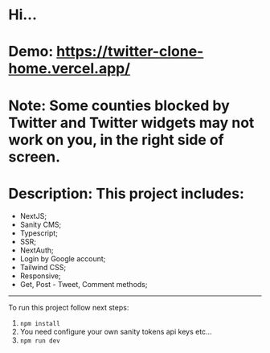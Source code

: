 # Hi...

# Demo: https://twitter-clone-home.vercel.app/

# Note: Some counties blocked by Twitter and Twitter widgets may not work on you, in the right side of screen.  

# Description: This project includes:
- NextJS;
- Sanity CMS;
- Typescript;
- SSR;
- NextAuth;
- Login by Google account;
- Tailwind CSS;
- Responsive;
- Get, Post - Tweet, Comment methods;

---------------------------------------

To run this project follow next steps:

1. `npm install`
2. You need configure your own sanity tokens api keys etc...
3. `npm run dev`
